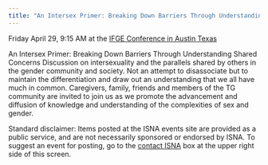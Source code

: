 ```yaml
---
title: "An Intersex Primer: Breaking Down Barriers Through Understanding Shared"
---
```


<p>Friday April 29, 9:15 AM at the <a href="http://ifge.org/convention/?POSTNUKESID=33c7908676a57b48f3e81bb91dc5bad3"><span class="caps">IFGE</span> Conference in Austin Texas</a>  </p>

<p>An Intersex Primer: Breaking Down Barriers Through Understanding Shared Concerns Discussion on intersexuality and the parallels shared by others in the gender community and society. Not an attempt to disassociate but to maintain the differentiation and draw out an understanding that we all have much in common. Caregivers, family, friends and members of the TG community are invited to join us as we promote the advancement and diffusion of knowledge and understanding of the complexities of sex and gender.  </p>

<p>Standard disclaimer: Items posted at the <span class="caps">ISNA</span> events site are provided as a public service, and are not necessarily sponsored or endorsed by <span class="caps">ISNA</span>. To suggest an event for posting, go to the <a href="/about/contact">contact <span class="caps">ISNA</span></a> box at the upper right side of this screen.</p>